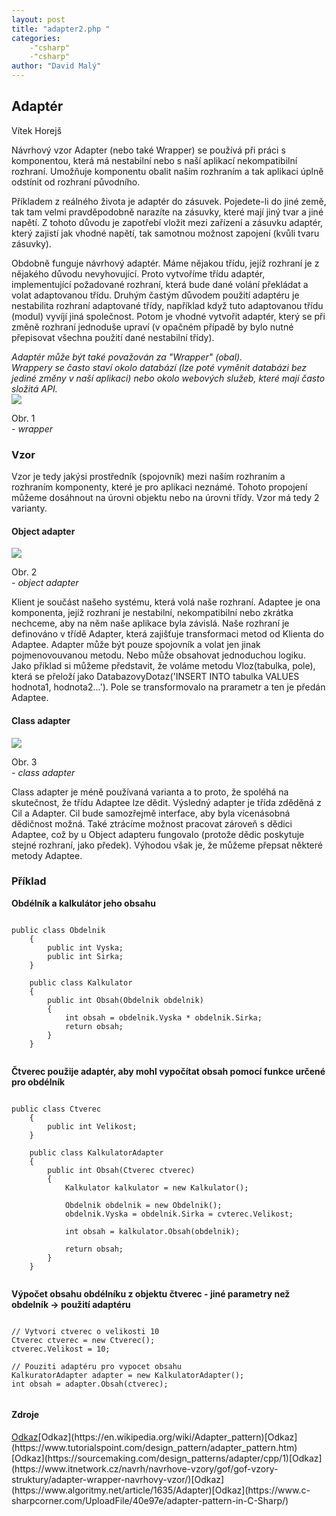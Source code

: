 ```yaml
---
layout: post
title: "adapter2.php "
categories:
    -"csharp"
    -"csharp"
author: "David Malý"
--- 
```



##   Adaptér


Vítek Horejš



Návrhový vzor Adapter (nebo také Wrapper) se používá při práci s komponentou, která má nestabilní nebo s naší aplikací nekompatibilní rozhraní. Umožňuje komponentu obalit naším rozhraním a tak aplikaci úplně odstínit od rozhraní původního.



Příkladem z reálného života je adaptér do zásuvek. Pojedete-li do jiné země, tak tam velmi pravděpodobně narazíte na zásuvky, které mají jiný tvar a jiné napětí. Z tohoto důvodu je zapotřebí vložit mezi zařízení a zásuvku adaptér, který zajistí jak vhodné napětí, tak samotnou možnost zapojení (kvůli tvaru zásuvky).



Obdobně funguje návrhový adaptér. Máme nějakou třídu, jejíž rozhraní je z nějakého důvodu nevyhovující. Proto vytvoříme třídu adaptér, implementující požadované rozhraní, která bude dané volání překládat a volat adaptovanou třídu. Druhým častým důvodem použití adaptéru je nestabilita rozhraní adaptované třídy, například když tuto adaptovanou třídu (modul) vyvíjí jiná společnost. Potom je vhodné vytvořit adaptér, který se při změně rozhraní jednoduše upraví (v opačném případě by bylo nutné přepisovat všechna použití dané nestabilní třídy).

*Adaptér může být také považován za "Wrapper" (obal).<br>    Wrappery se často staví okolo databází (lze poté vyměnit databázi bez jediné změny v naší aplikaci) nebo okolo webových služeb, které mají často složitá API.<br>*![](images/wrapper.png)

Obr. 1<br>    *- wrapper*


### Vzor


Vzor je tedy jakýsi prostředník (spojovník) mezi naším rozhraním a rozhraním komponenty, které je pro aplikaci neznámé. Tohoto propojení můžeme dosáhnout na úrovni objektu nebo na úrovni třídy. Vzor má tedy 2 varianty.


#### Object adapter
![](images/object_simple_adapter.png)

Obr. 2<br>    *- object adapter*



Klient je součást našeho systému, která volá naše rozhraní. Adaptee je ona komponenta, jejíž rozhraní je nestabilní, nekompatibilní nebo zkrátka nechceme, aby na něm naše aplikace byla závislá. Naše rozhraní je definováno v třídě Adapter, která zajišťuje transformaci metod od Klienta do Adaptee. Adapter může být pouze spojovník a volat jen jinak pojmenovouvanou metodu. Nebo může obsahovat jednoduchou logiku. Jako příklad si můžeme představit, že voláme metodu Vloz(tabulka, pole), která se přeloží jako DatabazovyDotaz('INSERT INTO tabulka VALUES hodnota1, hodnota2...'). Pole se transformovalo na prarametr a ten je předán Adaptee.


#### Class adapter
![](images/class_adapter.png)

Obr. 3<br>    *- class adapter*



Class adapter je méně používaná varianta a to proto, že spoléhá na skutečnost, že třídu Adaptee lze dědit. Výsledný adapter je třída zděděná z Cil a Adapter. Cil bude samozřejmě interface, aby byla vícenásobná dědičnost možná. Také ztrácíme možnost pracovat zároveň s dědici Adaptee, což by u Object adapteru fungovalo (protože dědic poskytuje stejné rozhraní, jako předek). Výhodou však je, že můžeme přepsat některé metody Adaptee.


### Příklad
**Obdélník a kalkulátor jeho obsahu**
```

public class Obdelnik
    {
        public int Vyska;
        public int Sirka;
    }

    public class Kalkulator
    {
        public int Obsah(Obdelnik obdelnik)
        {
            int obsah = obdelnik.Vyska * obdelnik.Sirka;
            return obsah;
        }
    }


```
**Čtverec použije adaptér, aby mohl vypočítat obsah pomocí funkce určené pro obdélník**
```

public class Ctverec
    {
        public int Velikost;
    }

    public class KalkulatorAdapter
    {
        public int Obsah(Ctverec ctverec)
        {
            Kalkulator kalkulator = new Kalkulator();

            Obdelnik obdelnik = new Obdelnik();
            obdelnik.Vyska = obdelnik.Sirka = cvterec.Velikost;

            int obsah = kalkulator.Obsah(obdelnik);

            return obsah;
        }
    }


```
**Výpočet obsahu obdélníku z objektu čtverec - jiné parametry než obdelník -> použití adaptéru**
```

// Vytvori ctverec o velikosti 10
Ctverec ctverec = new Ctverec();
ctverec.Velikost = 10;

// Pouziti adaptéru pro vypocet obsahu
KalkuratorAdapter adapter = new KalkulatorAdapter();
int obsah = adapter.Obsah(ctverec);


```

#### Zdroje
[Odkaz](https://cs.wikipedia.org/wiki/Adapt%C3%A9r_(n%C3%A1vrhov%C3%BD_vzor))[Odkaz](https://en.wikipedia.org/wiki/Adapter_pattern)[Odkaz](https://www.tutorialspoint.com/design_pattern/adapter_pattern.htm)[Odkaz](https://sourcemaking.com/design_patterns/adapter/cpp/1)[Odkaz](https://www.itnetwork.cz/navrh/navrhove-vzory/gof/gof-vzory-struktury/adapter-wrapper-navrhovy-vzor/)[Odkaz](https://www.algoritmy.net/article/1635/Adapter)[Odkaz](https://www.c-sharpcorner.com/UploadFile/40e97e/adapter-pattern-in-C-Sharp/)